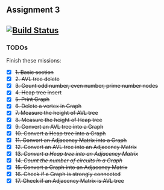 ## Assignment 3
[![Build Status](https://travis-ci.org/Khang-NT/assignment3-ctdl-2016-1.svg?branch=ass3_implement)](https://travis-ci.org/Khang-NT/assignment3-ctdl-2016-1)
----------------
### TODOs
Finish these missions:  

* [x] ~~1. Basic section~~  
* [x] ~~2. AVL tree delete~~    
* [x] ~~3. Count odd number, even number, prime number nodes~~    
* [x] ~~4. Heap tree insert~~    
* [x] ~~5. Print Graph~~    
* [x] ~~6. Delete a vertex in Graph~~    
* [x] ~~7. Measure the height of AVL tree~~    
* [x] ~~8. Measure the height of Heap tree~~    
* [x] ~~9. Convert an AVL tree into a Graph~~    
* [x] ~~10. Convert a Heap tree into a Graph~~    
* [x] ~~11. Convert an Adjacency Matrix into a Graph~~  
* [x] ~~12. Convert an AVL tree into an Adjacency Matrix~~    
* [x] ~~13. _Convert a Heap tree into an Adjacency Matrix_~~    
* [x] ~~14. _Count the number of circuits in a Graph_~~    
* [x] ~~15. Convert a Graph into an Adjacency Matrix~~    
* [x] ~~16. Check if a Graph is strongly connected~~    
* [x] ~~17. Check if an Adjacency Matrix is AVL tree~~    
